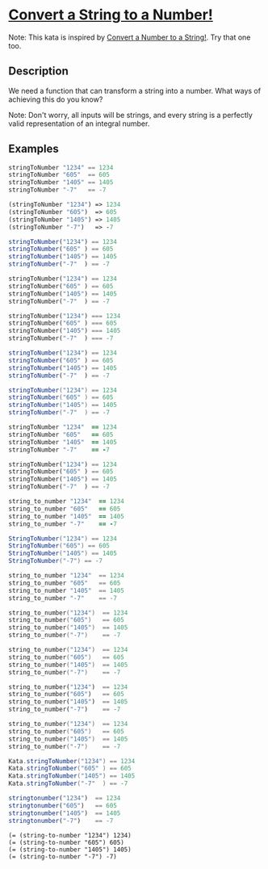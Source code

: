 # [Convert a String to a Number!](https://www.codewars.com/kata/544675c6f971f7399a000e79)
Note: This kata is inspired by [Convert a Number to a String!](http://www.codewars.com/kata/convert-a-number-to-a-string/). Try that one too.

## Description

We need a function that can transform a string into a number. What ways of achieving this do you know?

Note: Don't worry, all inputs will be strings, and every string is a perfectly valid representation of an integral number.

## Examples
```haskell
stringToNumber "1234" == 1234
stringToNumber "605"  == 605
stringToNumber "1405" == 1405
stringToNumber "-7"   == -7
```

```clojure
(stringToNumber "1234") => 1234
(stringToNumber "605")  => 605
(stringToNumber "1405") => 1405
(stringToNumber "-7")   => -7
```
```javascript
stringToNumber("1234") == 1234
stringToNumber("605" ) == 605
stringToNumber("1405") == 1405
stringToNumber("-7"  ) == -7
```
```dart
stringToNumber("1234") == 1234
stringToNumber("605" ) == 605
stringToNumber("1405") == 1405
stringToNumber("-7"  ) == -7
```
```php
stringToNumber("1234") === 1234
stringToNumber("605" ) === 605
stringToNumber("1405") === 1405
stringToNumber("-7"  ) === -7
```
```typescript
stringToNumber("1234") == 1234
stringToNumber("605" ) == 605
stringToNumber("1405") == 1405
stringToNumber("-7"  ) == -7
```
```java
stringToNumber("1234") == 1234
stringToNumber("605" ) == 605
stringToNumber("1405") == 1405
stringToNumber("-7"  ) == -7
```
```coffeescript
stringToNumber "1234"  == 1234
stringToNumber "605"   == 605
stringToNumber "1405"  == 1405
stringToNumber "-7"    == -7
```
```python
stringToNumber("1234") == 1234
stringToNumber("605" ) == 605
stringToNumber("1405") == 1405
stringToNumber("-7"  ) == -7
```
```ruby
string_to_number "1234"  == 1234
string_to_number "605"   == 605
string_to_number "1405"  == 1405
string_to_number "-7"    == -7
```
```csharp
StringToNumber("1234") == 1234
StringToNumber("605") == 605
StringToNumber("1405") == 1405
StringToNumber("-7") == -7
```
```elixir
string_to_number "1234"  == 1234
string_to_number "605"   == 605
string_to_number "1405"  == 1405
string_to_number "-7"    == -7
```
```cpp
string_to_number("1234")  == 1234
string_to_number("605")   == 605
string_to_number("1405")  == 1405
string_to_number("-7")    == -7
```
```c
string_to_number("1234")  == 1234
string_to_number("605")   == 605
string_to_number("1405")  == 1405
string_to_number("-7")    == -7
```
```rust
string_to_number("1234")  == 1234
string_to_number("605")   == 605
string_to_number("1405")  == 1405
string_to_number("-7")    == -7
```
```lua
string_to_number("1234")  == 1234
string_to_number("605")   == 605
string_to_number("1405")  == 1405
string_to_number("-7")    == -7
```
```groovy
Kata.stringToNumber("1234") == 1234
Kata.stringToNumber("605" ) == 605
Kata.stringToNumber("1405") == 1405
Kata.stringToNumber("-7"  ) == -7
```
```julia
stringtonumber("1234")  == 1234
stringtonumber("605")   == 605
stringtonumber("1405")  == 1405
stringtonumber("-7")    == -7
```
```racket
(= (string-to-number "1234") 1234)
(= (string-to-number "605") 605)
(= (string-to-number "1405") 1405)
(= (string-to-number "-7") -7)
```
